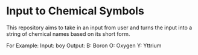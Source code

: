 # Input to Chemical Symbols

This repository aims to take in an input from user and turns the input into a string of chemical names based on its short form.

For Example:
Input: boy
Output: 
B: Boron
O: Oxygen
Y: Yttrium
